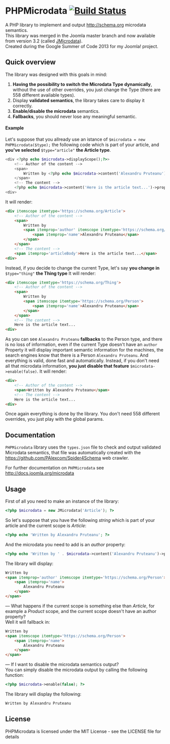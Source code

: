 PHPMicrodata [![Build Status](https://travis-ci.org/PAlexcom/PHPStructuredData.svg)](https://travis-ci.org/PAlexcom/PHPStructuredData)
============
A PHP library to implement and output http://schema.org microdata semantics.    
This library was merged in the Joomla master branch and now available from version 3.2 (called [JMicrodata](https://github.com/joomla/joomla-cms/tree/master/libraries/joomla/microdata "JMicrodata")).  
Created during the Google Summer of Code 2013 for my Joomla! project.  

## Quick overview  
The library was designed with this goals in mind:  
1. __Having the possibility to switch the Microdata Type dynamically__, without the use of other overrides, you just change the Type (there are 558 different available types).  
2. Display  __validated semantics__, the library takes care to display it correctly.   
3. __Enable/disable the microdata__ semantics.   
4. __Fallbacks__, you should never lose any meaningful semantic.  
  
#### Example
Let's suppose that you allready use an istance of ```$microdata = new PHPMicrodata($type);``` the following code which is part of your article, and __you've selected__ ```$type="article"``` __the Article type__.
```php
<div <?php echo $microdata->displayScope();?>>
	<!-- Author of the content -->
    <span>
    	Written by <?php echo $microdata->content('Alexandru Pruteanu')->property('author')->fallback('Person', 'name')->display();?>
    </span>
    <!-- The content -->
    <?php echo $microdata->content('Here is the article text...')->property('articleBody')->display();?>
<div>
```
It will render:
```html
<div itemscope itemtype='https://schema.org/Article'>
    <!-- Author of the content -->
    <span>
    	Written by
        <span itemprop='author' itemscope itemtype='https://schema.org/Person'>
            <span itemprop='name'>Alexandru Pruteanu</span>
        </span>
    </span>
    <!-- The content -->
    <span itemprop='articleBody'>Here is the article text...</span>
<div>
```
Instead, if you decide to change the current Type, let's say __you change in__ ```$type="thing"```  __the Thing type__
It will render:
```html
<div itemscope itemtype='https://schema.org/Thing'>
    <!-- Author of the content -->
    <span>
    	Written by
        <span itemscope itemtype='https://schema.org/Person'>
            <span itemprop='name'>Alexandru Pruteanu</span>
        </span>
    </span>
    <!-- The content -->
    Here is the article text...
<div>
```
As you can see ```Alexandru Pruteanu``` __fallbacks__ to the Person type, and there is no loss of information, even if the current Type doesn't have an ```author``` Property it will display important semantic information for the machines, the search engines know that there is a Person ```Alexandru Pruteanu```. And everything is valid, done fast and automatically.
Instead, if you don't need all that microdata information, __you just disable that feature__ ```$microdata->enable(false)```.
It will render:
```html
<div>
    <!-- Author of the content -->
    <span>Written by Alexandru Pruteanu</span>
    <!-- The content -->
    Here is the article text...
<div>
```
Once again everything is done by the library. You don't need 558 different overrides, you just play with the global params.

## Documentation  
```PHPMicrodata``` library uses the ```types.json``` file to check and output validated Microdata semantics, that file was automatically created with the https://github.com/PAlexcom/Spider4Schema web crawler.   
      
For further documentation on ```PHPMicrodata``` see http://docs.joomla.org/microdata    
  

## Usage
First of all you need to make an instance of the library:  
```php
<?php $microdata = new JMicrodata('Article'); ?>
```
So let's suppose that you have the following _string_ which is part of your article and the current scope is _Article_:   
```php
<?php echo 'Written by Alexandru Pruteanu'; ?>
```  
And the microdata you need to add is an _author_ property:   
```php
<?php echo 'Written by ' . $microdata->content('Alexandru Pruteanu')->property('author')->fallback('Person', 'name')->display(); ?>
```  
The library will display:  
```html
Written by  
<span itemprop='author' itemscope itemtype='https://schema.org/Person'>
	<span itemprop='name'>
		Alexandru Pruteanu
	</span>
</span>
```
— What happens if the current scope is something else than _Article_, for example a _Product_ scope, and the current scope doesn't have an author property?  
Well it will fallback in:  
```html
Written by
<span itemscope itemtype='https://schema.org/Person'>
	<span itemprop='name'>
		Alexandru Pruteanu
	</span>
</span>
```
— If I want to disable the microdata semantics output?  
You can simply disable the microdata output by calling the following function:  
```php
<?php $microdata->enable(false); ?>
```  
The library will display the following:   
```html
Written by Alexandru Pruteanu
```  

License
-------
PHPMicrodata is licensed under the MIT License - see the LICENSE file for details
